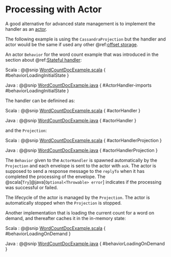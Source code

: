 # Processing with Actor

A good alternative for advanced state management is to implement the handler as an [actor](https://pekko.apache.org/docs/pekko/current/typed/actors.html).

The following example is using the `CassandraProjection` but the handler and actor would be the same if used
any other @ref:[offset storage](overview.md). 

An actor `Behavior` for the word count example that was introduced in the section about @ref:[Stateful handler](cassandra.md#stateful-handler):

Scala
:  @@snip [WordCountDocExample.scala](/integtration-examples/src/test/scala/docs/cassandra/WordCountDocExample.scala) { #behaviorLoadingInitialState }

Java
:  @@snip [WordCountDocExample.java](/integtration-examples/src/test/java/jdocs/cassandra/WordCountDocExample.java) { #ActorHandler-imports #behaviorLoadingInitialState }

The handler can be definined as:

Scala
:  @@snip [WordCountDocExample.scala](/integtration-examples/src/test/scala/docs/cassandra/WordCountDocExample.scala) { #actorHandler }

Java
:  @@snip [WordCountDocExample.java](/integtration-examples/src/test/java/jdocs/cassandra/WordCountDocExample.java) { #actorHandler }

and the `Projection`:

Scala
:  @@snip [WordCountDocExample.scala](/integtration-examples/src/test/scala/docs/cassandra/WordCountDocExampleSpec.scala) { #actorHandlerProjection }

Java
:  @@snip [WordCountDocExample.java](/integtration-examples/src/test/java/jdocs/cassandra/WordCountDocExampleTest.java) { #actorHandlerProjection }

The `Behavior` given to the `ActorHandler` is spawned automatically by the `Projection` and each envelope is sent to
the actor with `ask`. The actor is supposed to send a response message to the `replyTo` when it has completed the
processing of the envelope. The @scala[`Try`]@java[`Optional<Throwable> error`] indicates if the processing was
successful or failed.

The lifecycle of the actor is managed by the `Projection`. The actor is automatically stopped when the `Projection` is stopped.

Another implementation that is loading the current count for a word on demand, and thereafter caches it in the
in-memory state: 

Scala
:  @@snip [WordCountDocExample.scala](/integtration-examples/src/test/scala/docs/cassandra/WordCountDocExample.scala) { #behaviorLoadingOnDemand }

Java
:  @@snip [WordCountDocExample.java](/integtration-examples/src/test/java/jdocs/cassandra/WordCountDocExample.java) { #behaviorLoadingOnDemand }   
